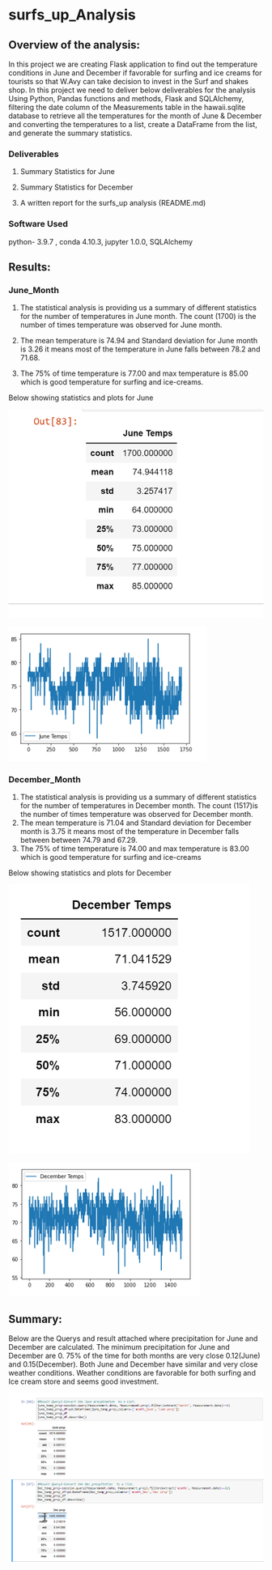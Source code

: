 # surfs_up_Analysis

## Overview of the analysis:

In this project we are creating Flask application to find out the temperature conditions in June and December if favorable for surfing and ice creams for tourists so that W.Avy can take decision to invest in the Surf and shakes shop.
In this project we need to deliver below deliverables for the analysis Using Python, Pandas functions and methods, Flask and SQLAlchemy, filtering the date column of the Measurements table in the hawaii.sqlite database to retrieve all 
the temperatures for the month of June & December and converting the temperatures to a list, create a DataFrame from the list, and generate the summary statistics.

### Deliverables

1. Summary Statistics for June

2. Summary Statistics for December

3. A written report for the surfs_up analysis (README.md)

	
### Software Used
python- 3.9.7 , conda 4.10.3, jupyter 1.0.0, SQLAlchemy

## Results:

### June_Month

1. The statistical analysis is providing us a summary of different statistics for the number of temperatures in June month. The count (1700) is the number of times temperature was observed for June month.

2. The mean temperature is 74.94 and Standard deviation for June month is 3.26 it means most of the temperature in June falls between 78.2 and 71.68.
3. The 75% of time temperature is 77.00 and max temperature is 85.00 which is good temperature for surfing and ice-creams.

Below showing statistics and plots for June

![](https://github.com/sumanpriyah/surfs_up/blob/main/Resources/June_temp.png)

![](https://github.com/sumanpriyah/surfs_up/blob/main/Resources/June_temp_plot.png)


### December_Month

1. The statistical analysis is providing us a summary of different statistics for the number of temperatures in December month. The count (1517)is 
the number of times temperature was observed for December month.
2. The mean temperature is 71.04 and Standard deviation for December month is 3.75 it means most of the temperature in December falls between 
between 74.79 and 67.29.
3. The 75% of time temperature is 74.00 and max temperature is 83.00 which is good temperature for surfing and ice-creams

Below showing statistics and plots for December

![](https://github.com/sumanpriyah/surfs_up/blob/main/Resources/December_temp.png)

![](https://github.com/sumanpriyah/surfs_up/blob/main/Resources/Dec_temp_plot.png)

## Summary:

Below are the Querys and result attached where precipitation for June and December are calculated. The minimum precipitation for June and December are 0.
75% of the time for both months are very close 0.12(June) and 0.15(December). Both June and December have similar and very close weather conditions.
Weather conditions are favorable for both surfing and Ice cream store and seems good investment.

![](https://github.com/sumanpriyah/surfs_up/blob/main/Resources/June_Dec%20_precipitaion.png)
